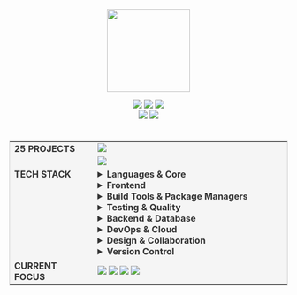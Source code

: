 
<br>
<br>

<div align="center">
  <!-- GitHub Cat animation -->
  <p>
    <img src="https://media.giphy.com/media/v1.Y2lkPWVjZjA1ZTQ3cXo2OTYzczN3c3ZrMDNyZnd3amVuMTM5N3FsOGZmcWl2bXhoaDdociZlcD12MV9zdGlja2Vyc19yZWxhdGVkJmN0PXM/RYYcIqEj5pR2Ro8luH/giphy.gif" width="150"> 
  </p>

  <!-- Developer info badges -->
  <div>
    <img src="https://badgen.net/badge/focus/Frontend%20Development%20%7C%20AI/red" />
    <img src="https://badgen.net/badge/location/South%20Korea/black" />
    <img src="https://badgen.net/badge/interests/UI%2C%20UX%2C%20Performance/yellow" />
  </div>
  
  <!-- Contact info -->
  <div>
    <img src="https://api.visitorbadge.io/api/daily?path=https%3A%2F%2Fgithub.com%2Flledellebell%2Flledellebell&label=Today&labelColor=%23000000&countColor=%23555555&style=flat&labelStyle=none" />
    <img src="https://badgen.net/badge/Profile%20Views/1.2k+/black" />
  </div>
</div>

<br>

<!-- Title/Content layout using markdown table -->
<div align="center">
  <table style="margin-top: 20px;margin-bottom: 20px;border: 1px solid #ccc;border-collapse: collapse;background-color: #f5f5f5;color: #333">
   <tr>
    <td width="30%" valign="top">
      <strong align="right">25 PROJECTS</strong>
    </td>
    <td width="70%">
      <div>
      <a href="https://github.com/lledellebell/code-review-monster">
      <img src="https://badgen.net/badge/Code%20Review%20Monster%20(Private)/TypeScript%20%7C%20Serverless%20%7C%20Google%20Gemini/blue?icon=github" />
      </a>
      </div>
      <div style="margin-top: 8px;">
      <a href="https://deep-loan.com/loan-calculator">
      <img src="https://badgen.net/badge/Installment%20Loan%20Calculator%20(WIP)/Next.js%20%7C%20TypeScript%20%7C%20Tailwind/orange?icon=github" />
      </a>
      </div>
    </td>
  </tr>
  <tr>
    <td width="30%" valign="top">
      <strong align="right"> TECH STACK</strong>
    </td>
    <td width="70%">
  <details>
  <summary><b>Languages & Core</b></summary>
  <img src="https://skillicons.dev/icons?i=js,ts,nodejs&theme=dark" />
  </details>

  <details>
  <summary><b>Frontend</b></summary>
  <img src="https://skillicons.dev/icons?i=html,css,react,vue,nextjs,tailwind,styledcomponents,redux,sass,less,bootstrap&theme=dark" />
  </details>

  <details>
  <summary><b>Build Tools & Package Managers</b></summary>
  <img src="https://skillicons.dev/icons?i=webpack,vite,babel,gulp,rollup,npm,pnpm&theme=dark" />
  </details>

  <details>
  <summary><b>Testing & Quality</b></summary>
  <img src="https://skillicons.dev/icons?i=jest,vitest&theme=dark" />
  </details>

  <details>
  <summary><b>Backend & Database</b></summary>
  <img src="https://skillicons.dev/icons?i=express,nginx,mongodb,postgres,mysql,redis&theme=dark" />
  </details>

  <details>
  <summary><b>DevOps & Cloud</b></summary>
  <img src="https://skillicons.dev/icons?i=docker,aws,googlecloud&theme=dark" />
  </details>

  <details>
  <summary><b>Design & Collaboration</b></summary>
  <img src="https://skillicons.dev/icons?i=figma,ai,ps,xd&theme=dark" />
  </details>

  <details>
  <summary><b>Version Control</b></summary>
  <img src="https://skillicons.dev/icons?i=git,github,bitbucket,gitlab&theme=dark" />
  </details>
    </td>
  </tr>
  <tr>
    <td width="30%" valign="top">
      <strong align="right">CURRENT FOCUS</strong>
    </td>
    <td width="70%">
  <div>
  <img src="https://badgen.net/badge/AI%20Integration/LLM%20APIs%20%26%20Vector%20DBs/black" />
  <img src="https://badgen.net/badge/Performance/Core%20Web%20Vitals/black" />
  <img src="https://badgen.net/badge/Architecture/Micro-Frontends/black" />
  <a href="https://github.com/lledellebell/infinite-text-scroller"><img src="https://badgen.net/badge/UI Lib/infinite-text-scroller/black" /></a>
  </div>
    </td>
  </tr>
  </table>

</div>
<!-- Recent Activity Section -->
<!-- <div align="center">
  <h2><img src="https://media.giphy.com/media/juua9i2c2fA0AIp2iq/giphy.gif" width="25"> RECENT ACTIVITY</h2> -->
  
  <!--RECENT_ACTIVITY:start-->
  <!-- ⭐ Starred [organization/repo-name](https://github.com/organization/repo-name)
  🔱 Forked [organization/another-repo](https://github.com/organization/another-repo)
  🗣 Commented on [#123](https://github.com/organization/repo/issues/123) in [organization/repo](https://github.com/organization/repo)
  🎉 Merged PR [#456](https://github.com/organization/repo/pull/456) in [organization/repo](https://github.com/organization/repo)
  👀 Watched [organization/interesting-project](https://github.com/organization/interesting-project) -->
  <!--RECENT_ACTIVITY:end-->
  
  <!-- <div align="center">
    <img src="https://badgen.net/badge/Last%20Updated/Daily%20by%20GitHub%20Action/cyan" />
  </div>
</div> -->

<!-- Streak Stats Section -->
<!-- 
<div align="center">
  <h2>🔥 CONTRIBUTION STREAK</h2>
  <img src="https://github-readme-streak-stats.herokuapp.com/?user=lledellebell&theme=radical&hide_border=true" alt="GitHub Streak" />
</div>
 -->

<!-- Wave-style footer to match header -->
<!-- <img width="100%" src="https://capsule-render.vercel.app/api?type=waving&color=0:333333,100:000000&height=120&section=footer&animation=fadeIn" /> -->
